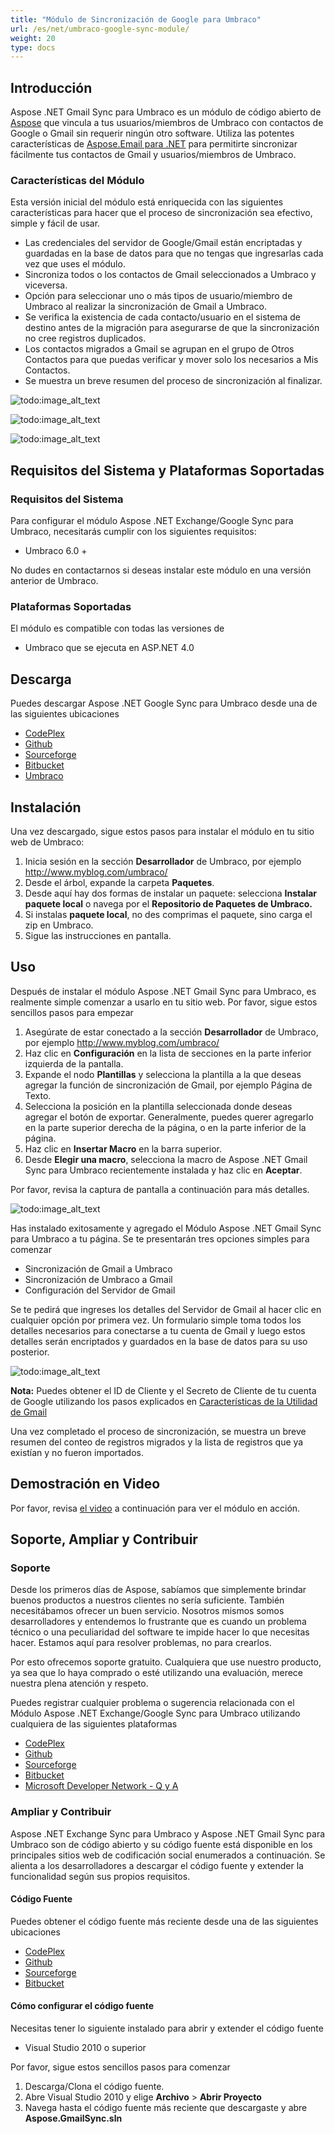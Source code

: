 ```yaml
---
title: "Módulo de Sincronización de Google para Umbraco"
url: /es/net/umbraco-google-sync-module/
weight: 20
type: docs
---
```


## **Introducción**
Aspose .NET Gmail Sync para Umbraco es un módulo de código abierto de [Aspose](http://www.aspose.com/) que vincula a tus usuarios/miembros de Umbraco con contactos de Google o Gmail sin requerir ningún otro software. Utiliza las potentes características de [Aspose.Email para .NET](http://www.aspose.com/.net/email-component.aspx) para permitirte sincronizar fácilmente tus contactos de Gmail y usuarios/miembros de Umbraco.
### **Características del Módulo**
Esta versión inicial del módulo está enriquecida con las siguientes características para hacer que el proceso de sincronización sea efectivo, simple y fácil de usar.

- Las credenciales del servidor de Google/Gmail están encriptadas y guardadas en la base de datos para que no tengas que ingresarlas cada vez que uses el módulo.
- Sincroniza todos o los contactos de Gmail seleccionados a Umbraco y viceversa.
- Opción para seleccionar uno o más tipos de usuario/miembro de Umbraco al realizar la sincronización de Gmail a Umbraco.
- Se verifica la existencia de cada contacto/usuario en el sistema de destino antes de la migración para asegurarse de que la sincronización no cree registros duplicados.
- Los contactos migrados a Gmail se agrupan en el grupo de Otros Contactos para que puedas verificar y mover solo los necesarios a Mis Contactos.
- Se muestra un breve resumen del proceso de sincronización al finalizar.

![todo:image_alt_text](http://www.aspose.com/blogs/wp-content/uploads/2014/11/Aspose-.NET-Gmail-Sync-for-Umbraco.png)

![todo:image_alt_text](http://www.aspose.com/blogs/wp-content/uploads/2014/11/Gmail-to-Umbraco-Sync.png)

![todo:image_alt_text](http://www.aspose.com/blogs/wp-content/uploads/2014/11/Umbraco-to-Gmail-Sync.png)
## **Requisitos del Sistema y Plataformas Soportadas**
### **Requisitos del Sistema**
Para configurar el módulo Aspose .NET Exchange/Google Sync para Umbraco, necesitarás cumplir con los siguientes requisitos:

- Umbraco 6.0 +

No dudes en contactarnos si deseas instalar este módulo en una versión anterior de Umbraco.
### **Plataformas Soportadas**
El módulo es compatible con todas las versiones de

- Umbraco que se ejecuta en ASP.NET 4.0
## **Descarga**
Puedes descargar Aspose .NET Google Sync para Umbraco desde una de las siguientes ubicaciones

- [CodePlex ](https://asposeumbraco.codeplex.com/releases)
- [Github ](https://github.com/asposemarketplace/Aspose_for_Umbraco/releases)
- [Sourceforge ](https://sourceforge.net/projects/asposeumbraco/files/)
- [Bitbucket ](https://bitbucket.org/asposemarketplace/aspose-for-umbraco/downloads)
- [Umbraco ](https://our.umbraco.org/projects/website-utilities/sync-umbraco-users-and-members-with-google-contacts-using-aspose-net-gmail-sync-for-umbraco)
## **Instalación**
Una vez descargado, sigue estos pasos para instalar el módulo en tu sitio web de Umbraco:

1. Inicia sesión en la sección **Desarrollador** de Umbraco, por ejemplo <http://www.myblog.com/umbraco/>
1. Desde el árbol, expande la carpeta **Paquetes**.
1. Desde aquí hay dos formas de instalar un paquete: selecciona **Instalar paquete local** o navega por el **Repositorio de Paquetes de Umbraco.**
1. Si instalas **paquete local**, no des comprimas el paquete, sino carga el zip en Umbraco.
1. Sigue las instrucciones en pantalla.
## **Uso**
Después de instalar el módulo Aspose .NET Gmail Sync para Umbraco, es realmente simple comenzar a usarlo en tu sitio web. Por favor, sigue estos sencillos pasos para empezar

1. Asegúrate de estar conectado a la sección **Desarrollador** de Umbraco, por ejemplo <http://www.myblog.com/umbraco/>
1. Haz clic en **Configuración** en la lista de secciones en la parte inferior izquierda de la pantalla.
1. Expande el nodo **Plantillas** y selecciona la plantilla a la que deseas agregar la función de sincronización de Gmail, por ejemplo Página de Texto.
1. Selecciona la posición en la plantilla seleccionada donde deseas agregar el botón de exportar. Generalmente, puedes querer agregarlo en la parte superior derecha de la página, o en la parte inferior de la página.
1. Haz clic en **Insertar Macro** en la barra superior.
1. Desde **Elegir una macro**, selecciona la macro de Aspose .NET Gmail Sync para Umbraco recientemente instalada y haz clic en **Aceptar**.

Por favor, revisa la captura de pantalla a continuación para más detalles.

![todo:image_alt_text](http://www.aspose.com/blogs/wp-content/uploads/2014/11/How-to-use-Aspose-.NET-Gmail-Sync-for-Umbraco.png)

Has instalado exitosamente y agregado el Módulo Aspose .NET Gmail Sync para Umbraco a tu página. Se te presentarán tres opciones simples para comenzar

- Sincronización de Gmail a Umbraco
- Sincronización de Umbraco a Gmail
- Configuración del Servidor de Gmail

Se te pedirá que ingreses los detalles del Servidor de Gmail al hacer clic en cualquier opción por primera vez. Un formulario simple toma todos los detalles necesarios para conectarse a tu cuenta de Gmail y luego estos detalles serán encriptados y guardados en la base de datos para su uso posterior.

![todo:image_alt_text](http://www.aspose.com/blogs/wp-content/uploads/2014/11/Gmail-server-details.png)

**Nota:** Puedes obtener el ID de Cliente y el Secreto de Cliente de tu cuenta de Google utilizando los pasos explicados en [Características de la Utilidad de Gmail](/email/net/gmail-utility-features)

Una vez completado el proceso de sincronización, se muestra un breve resumen del conteo de registros migrados y la lista de registros que ya existían y no fueron importados.
## **Demostración en Video**
Por favor, revisa [el video](https://www.youtube.com/watch?v=A3RoXFpge9M) a continuación para ver el módulo en acción.
## **Soporte, Ampliar y Contribuir**
### **Soporte**
Desde los primeros días de Aspose, sabíamos que simplemente brindar buenos productos a nuestros clientes no sería suficiente. También necesitábamos ofrecer un buen servicio. Nosotros mismos somos desarrolladores y entendemos lo frustrante que es cuando un problema técnico o una peculiaridad del software te impide hacer lo que necesitas hacer. Estamos aquí para resolver problemas, no para crearlos.

Por esto ofrecemos soporte gratuito. Cualquiera que use nuestro producto, ya sea que lo haya comprado o esté utilizando una evaluación, merece nuestra plena atención y respeto.

Puedes registrar cualquier problema o sugerencia relacionada con el Módulo Aspose .NET Exchange/Google Sync para Umbraco utilizando cualquiera de las siguientes plataformas

- [CodePlex ](https://asposeumbraco.codeplex.com/workitem/list/basic)
- [Github ](https://github.com/asposemarketplace/Aspose_for_Umbraco/issues)
- [Sourceforge ](https://sourceforge.net/p/asposeumbraco/tickets/?source=navbar)
- [Bitbucket ](https://bitbucket.org/asposemarketplace/aspose-for-umbraco/issues?status=new&status=open)
- [Microsoft Developer Network - Q y A](https://code.msdn.microsoft.com/Sync-Umbraco-Users-and-dc8086fa/view/Discussions#content)
### **Ampliar y Contribuir**
Aspose .NET Exchange Sync para Umbraco y Aspose .NET Gmail Sync para Umbraco son de código abierto y su código fuente está disponible en los principales sitios web de codificación social enumerados a continuación. Se alienta a los desarrolladores a descargar el código fuente y extender la funcionalidad según sus propios requisitos.
#### **Código Fuente**
Puedes obtener el código fuente más reciente desde una de las siguientes ubicaciones

- [CodePlex ](https://asposeumbraco.codeplex.com/SourceControl/latest)
- [Github ](https://github.com/asposemarketplace/Aspose_for_Umbraco)
- [Sourceforge ](https://sourceforge.net/p/asposeumbraco/code/ci/master/tree/)
- [Bitbucket ](https://bitbucket.org/asposemarketplace/aspose-for-umbraco/src)
#### **Cómo configurar el código fuente**
Necesitas tener lo siguiente instalado para abrir y extender el código fuente

- Visual Studio 2010 o superior

Por favor, sigue estos sencillos pasos para comenzar

1. Descarga/Clona el código fuente.
1. Abre Visual Studio 2010 y elige **Archivo** > **Abrir Proyecto**
1. Navega hasta el código fuente más reciente que descargaste y abre **Aspose.GmailSync.sln**